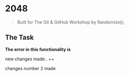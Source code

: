 # 2048
> Built for The Git & GitHub Workshop by Randomize();

## The Task
**The error in this functionality is**

new changes made.. ++

changes number 2 made